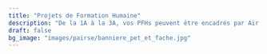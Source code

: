 ```yaml
---
title: "Projets de Formation Humaine"
description: "De la 1A à la 3A, vos PFHs peuvent être encadrés par Air ESIEA. N'attendez pas pour choisir le vôtre !"
draft: false
bg_image: "images/pairse/banniere_pet_et_fache.jpg"
---                                                       
```

